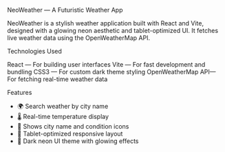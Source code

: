  NeoWeather — A Futuristic Weather App

NeoWeather is a stylish weather application built with React and Vite, designed with a glowing neon aesthetic and tablet-optimized UI. It fetches live weather data using the OpenWeatherMap API.

Technologies Used

React — For building user interfaces
Vite — For fast development and bundling
CSS3 — For custom dark theme styling
OpenWeatherMap API— For fetching real-time weather data

Features

- 🌍 Search weather by city name
- 🌡️ Real-time temperature display
- 📍 Shows city name and condition icons
- 📱 Tablet-optimized responsive layout
- 🎨 Dark neon UI theme with glowing effects



